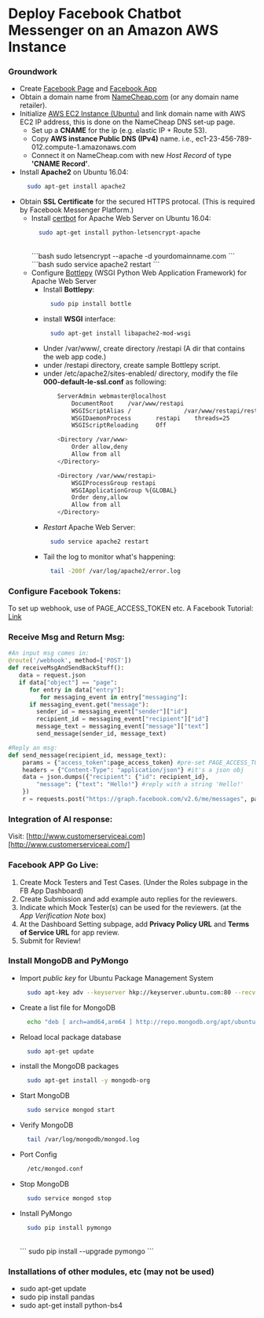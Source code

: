 # Deploy Facebook Chatbot Messenger on an Amazon AWS Instance

### Groundwork 
- Create [Facebook Page][create-fb-page] and [Facebook App][create-fb-app]
- Obtain a domain name from [NameCheap.com][namecheap] (or any domain name retailer).
- Initialize [AWS EC2 Instance (Ubuntu)][aws] and link domain name with AWS EC2 IP address, this is done on the NameCheap DNS set-up page.
  + Set up a **CNAME** for the ip (e.g. elastic IP + Route 53).
  + Copy **AWS instance Public DNS (IPv4)** name. i.e., ec1-23-456-789-012.compute-1.amazonaws.com
  + Connect it on NameCheap.com with new *Host Record* of type **'CNAME Record'**.  
- Install **Apache2** on Ubuntu 16.04:   
    ```bash
      sudo apt-get install apache2
    ```
- Obtain **SSL Certificate** for the secured HTTPS protocal. (This is required by Facebook Messenger Platform.) 
  - Install [certbot][certbot] for Apache Web Server on Ubuntu 16.04:     
    ```bash
      sudo apt-get install python-letsencrypt-apache
    ```
    <br />
    ```bash
      sudo letsencrypt --apache -d yourdomainname.com
    ```
    <br />
    ```bash
      sudo service apache2 restart
    ```
  - Configure [Bottlepy][bottlepy] (WSGI Python Web Application Framework) for Apache Web Server
    + Install **Bottlepy**:   
      ```bash
        sudo pip install bottle
      ```
    + install **WSGI** interface:   
      ```bash
        sudo apt-get install libapache2-mod-wsgi
      ```
    + Under /var/www/, create directory /restapi (A dir that contains the web app code.)
    + under /restapi directory, create sample Bottlepy script.
    + under /etc/apache2/sites-enabled/ directory, modify the file **000-default-le-ssl.conf** as following:   
      ```bash
          ServerAdmin webmaster@localhost
              DocumentRoot    /var/www/restapi
              WSGIScriptAlias /               /var/www/restapi/restapi.wsgi
              WSGIDaemonProcess       restapi    threads=25
              WSGIScriptReloading     Off

          <Directory /var/www>
              Order allow,deny
              Allow from all
          </Directory>

          <Directory /var/www/restapi>
              WSGIProcessGroup restapi
              WSGIApplicationGroup %{GLOBAL}
              Order deny,allow
              Allow from all
          </Directory>
      ```
    + *Restart* Apache Web Server:   
      ```bash
        sudo service apache2 restart
      ```
    + Tail the log to monitor what's happening:  
      ```bash
        tail -200f /var/log/apache2/error.log
      ```

### Configure Facebook Tokens:
To set up webhook, use of PAGE_ACCESS_TOKEN etc. A Facebook Tutorial: [Link][fb-tutorial]

### Receive Msg and Return Msg:

```python
#An input msg comes in:
@route('/webhook', method=['POST'])
def receiveMsgAndSendBackStuff():
   data = request.json
   if data["object"] == "page":
      for entry in data["entry"]:
         for messaging_event in entry["messaging"]:
      if messaging_event.get("message"): 
        sender_id = messaging_event["sender"]["id"]   
        recipient_id = messaging_event["recipient"]["id"]
        message_text = messaging_event["message"]["text"]
        send_message(sender_id, message_text)

#Reply an msg:
def send_message(recipient_id, message_text):
    params = {"access_token":page_access_token} #pre-set PAGE_ACCESS_TOKEN from the Facebook App Set-up page
    headers = {"Content-Type": "application/json"} #it's a json obj
    data = json.dumps({"recipient": {"id": recipient_id},
        "message": {"text": "Hello!"} #reply with a string 'Hello!'
    })
    r = requests.post("https://graph.facebook.com/v2.6/me/messages", params=params, headers=headers, data=data)
```

### Integration of AI response:
Visit: [http://www.customerserviceai.com][http://www.customerserviceai.com/]

### Facebook APP Go Live:
1. Create Mock Testers and Test Cases. (Under the Roles subpage in the FB App Dashboard)
2. Create Submission and add example auto replies for the reviewers.
3. Indicate which Mock Tester(s) can be used for the reviewers. (at the *App Verification Note* box)
4. At the Dashboard Setting subpage, add **Privacy Policy URL** and **Terms of Service URL** for app review.
5. Submit for Review!

### Install MongoDB and PyMongo
- Import *public key* for Ubuntu Package Management System   
  ```sh
    sudo apt-key adv --keyserver hkp://keyserver.ubuntu.com:80 --recv 0C49F3730359A14518585931BC711F9BA15703C6
  ```
- Create a list file for MongoDB   
  ```sh
    echo "deb [ arch=amd64,arm64 ] http://repo.mongodb.org/apt/ubuntu xenial/mongodb-org/3.4 multiverse" | sudo tee /etc/apt/sources.list.d/mongodb-org-3.4.list
  ```
- Reload local package database   
  ```sh
    sudo apt-get update
  ```
- install the MongoDB packages   
  ```sh
    sudo apt-get install -y mongodb-org
  ```
- Start MongoDB   
  ```sh
    sudo service mongod start
  ```
- Verify MongoDB   
  ```sh
    tail /var/log/mongodb/mongod.log
  ```
- Port Config   
  ```sh
    /etc/mongod.conf
  ```
- Stop MongoDB   
  ```sh
    sudo service mongod stop
  ```
- Install PyMongo   
  ```sh
    sudo pip install pymongo
  ```
  <br />
  ```  
    sudo pip install --upgrade pymongo
  ```

### Installations of other modules, etc (may not be used)
- sudo apt-get update
- sudo pip install pandas
- sudo apt-get install python-bs4

[create-fb-page]:https://www.facebook.com/pages/create/
[create-fb-app]:https://developers.facebook.com/apps
[namecheap]:https://www.namecheap.com/
[aws]:aws.amazon.com
[certbot]:https://certbot.eff.org/#ubuntuxenial-apache
[bottlepy]:bottlepy.org
[fb-tutorial]: https://developers.facebook.com/docs/messenger-platform/guides/quick-start 
[http://www.customerserviceai.com/]: http://www.customerserviceai.com/
